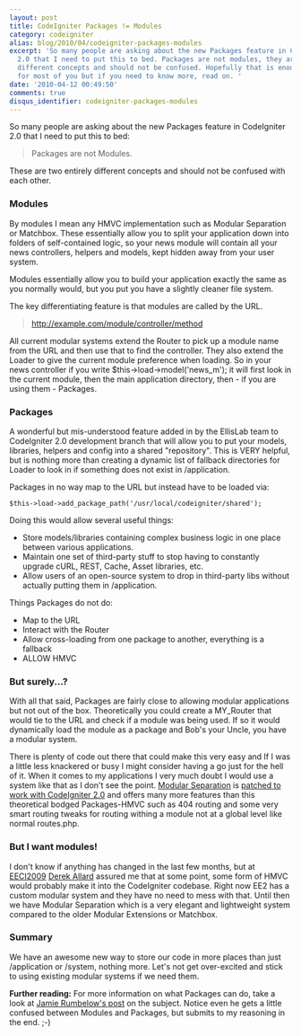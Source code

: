 ```yaml
---
layout: post
title: CodeIgniter Packages != Modules
category: codeigniter
alias: blog/2010/04/codeigniter-packages-modules
excerpt: 'So many people are asking about the new Packages feature in CodeIgniter
  2.0 that I need to put this to bed. Packages are not modules, they are entirely
  different concepts and should not be confused. Hopefully that is enough convincing
  for most of you but if you need to know more, read on. '
date: '2010-04-12 00:49:50'
comments: true
disqus_identifier: codeigniter-packages-modules
---
```


So many people are asking about the new Packages feature in CodeIgniter 2.0 that I need to put this to bed:

> Packages are not Modules.

These are two entirely different concepts and should not be confused with each other.

### **Modules**

By modules I mean any HMVC implementation such as Modular Separation or Matchbox. These essentially allow you to split your application down into folders of self-contained logic, so your news module will contain all your news controllers, helpers and models, kept hidden away from your user system.

Modules essentially allow you to build your application exactly the same as you normally would, but you put you have a slightly cleaner file system.

The key differentiating feature is that modules are called by the URL.

> http://example.com/module/controller/method

All current modular systems extend the Router to pick up a module name from the URL and then use that to find the controller. They also extend the Loader to give the current module preference when loading. So in your news controller if you write $this->load->model('news\_m'); it will first look in the current module, then the main application directory, then - if you are using them - Packages.

### Packages

A wonderful but mis-understood feature added in by the EllisLab team to CodeIgniter 2.0 development branch that will allow you to put your models, libraries, helpers and config into a shared "repository". This is VERY helpful, but is nothing more than creating a dynamic list of fallback directories for Loader to look in if something does not exist in /application.

Packages in no way map to the URL but instead have to be loaded via:

    $this->load->add_package_path('/usr/local/codeigniter/shared');

Doing this would allow several useful things:

- Store models/libraries containing complex business logic in one place between various applications.
- Maintain one set of third-party stuff to stop having to constantly upgrade cURL, REST, Cache, Asset libraries, etc.
- Allow users of an open-source system to drop in third-party libs without actually putting them in /application.

Things Packages do not do:

- Map to the URL
- Interact with the Router
- Allow cross-loading from one package to another, everything is a fallback
- ALLOW HMVC

### But surely...?

With all that said, Packages are fairly close to allowing modular applications but not out of the box. Theoretically you could create a MY\_Router that would tie to the URL and check if a module was being used. If so it would dynamically load the module as a package and Bob's your Uncle, you have a modular system.

There is plenty of code out there that could make this very easy and If I was a little less knackered or busy I might consider having a go just for the hell of it. When it comes to my applications I very much doubt I would use a system like that as I don't see the point. [Modular Separation](http://codeigniter.com/wiki/Modular_Separation) is [patched to work with CodeIgniter 2.0](http://github.com/philsturgeon/codeigniter-modular-separation) and offers many more features than this theoretical bodged Packages-HMVC such as 404 routing and some very smart routing tweaks for routing withing a module not at a global level like normal routes.php.

### But I want modules!

I don't know if anything has changed in the last few months, but at [EECI2009](http://eeci2009.com/) [Derek Allard](http://derekallard.com/ "Evil Robot Overlord") assured me that at some point, some form of HMVC would probably make it into the CodeIgniter codebase. Right now EE2 has a custom modular system and they have no need to mess with that. Until then we have Modular Separation which is a very elegant and lightweight system compared to the older Modular Extensions or Matchbox.

### Summary

We have an awesome new way to store our code in more places than just /application or /system, nothing more. Let's not get over-excited and stick to using existing modular systems if we need them.

**Further reading:** For more information on what Packages can do, take a look at [Jamie Rumbelow's post](http://jamieonsoftware.com/blog/entry/wrap-me-up-and-put-me-in-a-box) on the subject. Notice even he gets a little confused between Modules and Packages, but submits to my reasoning in the end. ;-)

